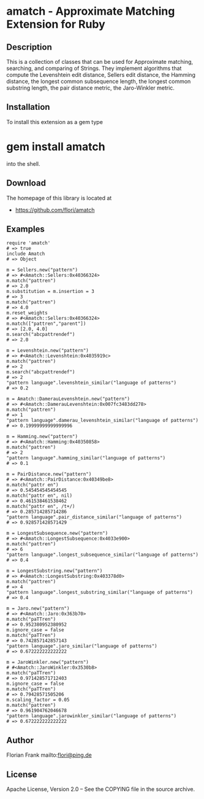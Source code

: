# amatch - Approximate Matching Extension for Ruby

## Description

This is a collection of classes that can be used for Approximate
matching, searching, and comparing of Strings. They implement algorithms
that compute the Levenshtein edit distance, Sellers edit distance, the
Hamming distance, the longest common subsequence length, the longest common
substring length, the pair distance metric, the Jaro-Winkler metric.

## Installation

To install this extension as a gem type

 # gem install amatch

into the shell.

## Download

The homepage of this library is located at

* https://github.com/flori/amatch

## Examples

    require 'amatch'
    # => true
    include Amatch
    # => Object
    
    m = Sellers.new("pattern")
    # => #<Amatch::Sellers:0x40366324>
    m.match("pattren")
    # => 2.0
    m.substitution = m.insertion = 3
    # => 3
    m.match("pattren")
    # => 4.0
    m.reset_weights
    # => #<Amatch::Sellers:0x40366324>
    m.match(["pattren","parent"])
    # => [2.0, 4.0]
    m.search("abcpattrendef")
    # => 2.0
    
    m = Levenshtein.new("pattern")
    # => #<Amatch::Levenshtein:0x4035919c>
    m.match("pattren")
    # => 2
    m.search("abcpattrendef")
    # => 2
    "pattern language".levenshtein_similar("language of patterns")
    # => 0.2
    
    m = Amatch::DamerauLevenshtein.new("pattern")
    # => #<Amatch::DamerauLevenshtein:0x007fc3483dd278>
    m.match("pattren")
    # => 1
    "pattern language".damerau_levenshtein_similar("language of patterns")
    # => 0.19999999999999996
    
    m = Hamming.new("pattern")
    # => #<Amatch::Hamming:0x40350858>
    m.match("pattren")
    # => 2
    "pattern language".hamming_similar("language of patterns")
    # => 0.1
    
    m = PairDistance.new("pattern")
    # => #<Amatch::PairDistance:0x40349be8>
    m.match("pattr en")
    # => 0.545454545454545
    m.match("pattr en", nil)
    # => 0.461538461538462
    m.match("pattr en", /t+/)
    # => 0.285714285714286
    "pattern language".pair_distance_similar("language of patterns")
    # => 0.928571428571429
    
    m = LongestSubsequence.new("pattern")
    # => #<Amatch::LongestSubsequence:0x4033e900>
    m.match("pattren")
    # => 6
    "pattern language".longest_subsequence_similar("language of patterns")
    # => 0.4
    
    m = LongestSubstring.new("pattern")
    # => #<Amatch::LongestSubstring:0x403378d0>
    m.match("pattren")
    # => 4
    "pattern language".longest_substring_similar("language of patterns")
    # => 0.4
   
    m = Jaro.new("pattern")
    # => #<Amatch::Jaro:0x363b70>
    m.match("paTTren")
    # => 0.952380952380952
    m.ignore_case = false
    m.match("paTTren")
    # => 0.742857142857143
    "pattern language".jaro_similar("language of patterns")
    # => 0.672222222222222
   
    m = JaroWinkler.new("pattern")
    # #<Amatch::JaroWinkler:0x3530b8>
    m.match("paTTren")
    # => 0.971428571712403
    m.ignore_case = false
    m.match("paTTren")
    # => 0.79428571505206
    m.scaling_factor = 0.05
    m.match("pattren")
    # => 0.961904762046678
    "pattern language".jarowinkler_similar("language of patterns")
    # => 0.672222222222222

## Author

Florian Frank mailto:flori@ping.de

## License

Apache License, Version 2.0 – See the COPYING file in the source archive.
